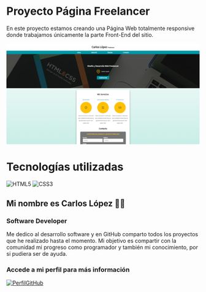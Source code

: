 # Proyecto Página Freelancer
En este proyecto estamos creando una Página Web totalmente responsive donde trabajamos únicamente la parte Front-End del sitio.

![image.png](image.png)

# Tecnologías utilizadas
![HTML5](https://img.shields.io/badge/html5-%23E34F26.svg?style=for-the-badge&logo=html5&logoColor=white) ![CSS3](https://img.shields.io/badge/css3-%231572B6.svg?style=for-the-badge&logo=css3&logoColor=white)

## Mi nombre es Carlos López 👋🏾
### Software Developer

Me dedico al desarrollo software y en GitHub comparto todos los proyectos que he realizado hasta el momento. Mi objetivo es compartir con la comunidad mi progreso como programador y también mi conocimiento, por si pudiera ser de ayuda.

### Accede a mi perfil para más información
[![PerfilGitHub](https://img.shields.io/badge/GitHub-clmonreal-edcc85?style=for-the-badge&logo=github&logoColor=white&labelColor=010101)](https://github.com/clmonreal)